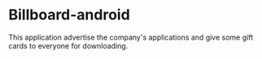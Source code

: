 # Billboard-android
This application advertise the company's applications and give some gift cards to everyone for downloading.
